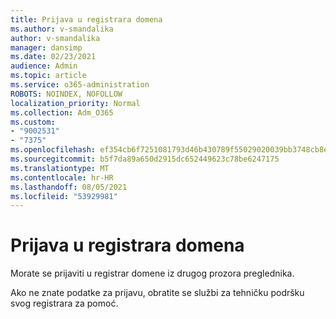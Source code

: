 ```yaml
---
title: Prijava u registrara domena
ms.author: v-smandalika
author: v-smandalika
manager: dansimp
ms.date: 02/23/2021
audience: Admin
ms.topic: article
ms.service: o365-administration
ROBOTS: NOINDEX, NOFOLLOW
localization_priority: Normal
ms.collection: Adm_O365
ms.custom:
- "9002531"
- "7375"
ms.openlocfilehash: ef354cb6f7251081793d46b430789f55029020039bb3748cb8ece3b951e787a2
ms.sourcegitcommit: b5f7da89a650d2915dc652449623c78be6247175
ms.translationtype: MT
ms.contentlocale: hr-HR
ms.lasthandoff: 08/05/2021
ms.locfileid: "53929981"
---
```

# <a name="sign-in-to-your-domain-registrar"></a>Prijava u registrara domena

Morate se prijaviti u registrar domene iz drugog prozora preglednika.

Ako ne znate podatke za prijavu, obratite se službi za tehničku podršku svog registrara za pomoć.